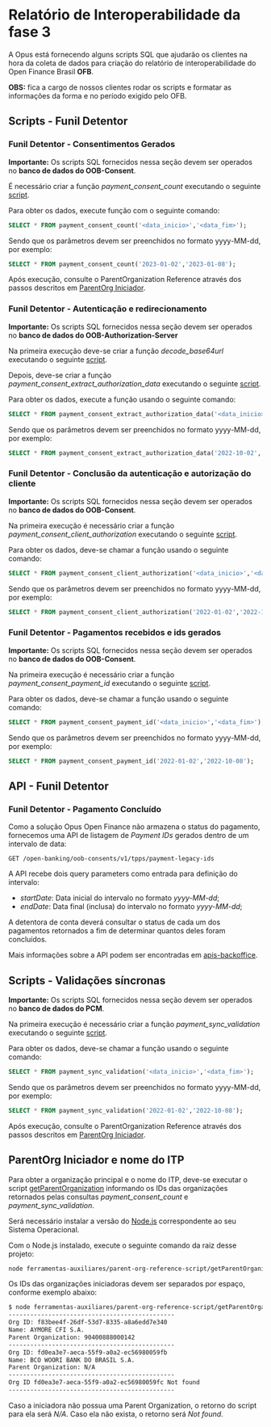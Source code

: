 # Relatório de Interoperabilidade da fase 3

A Opus está fornecendo alguns scripts SQL que ajudarão os clientes na hora da coleta
de dados para criação do relatório de interoperabilidade do
Open Finance Brasil **OFB**.

**OBS:** fica a cargo de nossos clientes
rodar os scripts e formatar as informações da forma e no período exigido pelo OFB.

## Scripts - Funil Detentor

### Funil Detentor - Consentimentos Gerados

**Importante:** Os scripts SQL fornecidos nessa seção devem ser
operados no **banco de dados do OOB-Consent**.

É necessário criar a função *payment_consent_count* executando o seguinte [script](attachments/payment_consent_function_count.sql).

Para obter os dados, execute função com o seguinte comando:

```sql
SELECT * FROM payment_consent_count('<data_inicio>','<data_fim>');
```

Sendo que os parâmetros devem ser preenchidos no formato yyyy-MM-dd, por exemplo:

```sql
SELECT * FROM payment_consent_count('2023-01-02','2023-01-08');
```

Após execução, consulte o ParentOrganization Reference através dos passos
descritos em [ParentOrg Iniciador](#parentorg-iniciador).

### Funil Detentor - Autenticação e redirecionamento

**Importante:** Os scripts SQL fornecidos nessa seção devem ser operados no
**banco de dados do OOB-Authorization-Server**

Na primeira execução deve-se criar a função *decode_base64url* executando o
seguinte [script](attachments/as_function_decode_base64url.sql).

Depois, deve-se criar a função *payment_consent_extract_authorization_data* executando
o seguinte [script](attachments/payment_consent_extract_authorization_data.sql).

Para obter os dados, execute a função usando o seguinte comando:

```sql
SELECT * FROM payment_consent_extract_authorization_data('<data_inicio>','<data_fim>');
```

Sendo que os parâmetros devem ser preenchidos no formato yyyy-MM-dd, por exemplo:

```sql
SELECT * FROM payment_consent_extract_authorization_data('2022-10-02','2022-10-08');
```

### Funil Detentor - Conclusão da autenticação e autorização do cliente

**Importante:** Os scripts SQL fornecidos nessa seção devem ser
operados no **banco de dados do OOB-Consent**.

Na primeira execução é necessário criar a função *payment_consent_client_authorization*
executando o seguinte [script](attachments/payment_consent_client_authorization.sql).

Para obter os dados, deve-se chamar a função usando o seguinte comando:

```sql
SELECT * FROM payment_consent_client_authorization('<data_inicio>','<data_fim>');
```

Sendo que os parâmetros devem ser preenchidos no formato yyyy-MM-dd, por exemplo:

```sql
SELECT * FROM payment_consent_client_authorization('2022-01-02','2022-10-08');
```

### Funil Detentor - Pagamentos recebidos e ids gerados

**Importante:** Os scripts SQL fornecidos nessa seção devem ser
operados no **banco de dados do OOB-Consent**.

Na primeira execução é necessário criar a função *payment_consent_payment_id*
executando o seguinte [script](attachments/payment_consent_payment_id.sql).

Para obter os dados, deve-se chamar a função usando o seguinte comando:

```sql
SELECT * FROM payment_consent_payment_id('<data_inicio>','<data_fim>');
```

Sendo que os parâmetros devem ser preenchidos no formato yyyy-MM-dd, por exemplo:

```sql
SELECT * FROM payment_consent_payment_id('2022-01-02','2022-10-08');
```

## API - Funil Detentor

### Funil Detentor - Pagamento Concluído

Como a solução Opus Open Finance não armazena o status do pagamento, fornecemos uma
API de listagem de *Payment IDs* gerados dentro de um intervalo de data:

```GET /open-banking/oob-consents/v1/tpps/payment-legacy-ids```

A API recebe dois query parameters como entrada para definição do intervalo:

- *startDate*: Data inicial do intervalo no formato *yyyy-MM-dd*;
- *endDate*: Data final (inclusa) do intervalo no formato *yyyy-MM-dd*;

A detentora de conta deverá consultar o status de cada um dos pagamentos
retornados a fim de determinar quantos deles foram concluídos.

Mais informações sobre a API podem ser encontradas em [apis-backoffice](../../../portal-backoffice/apis-backoffice/readme.md).

## Scripts - Validações síncronas

**Importante:** Os scripts SQL fornecidos nessa seção devem ser
operados no **banco de dados do PCM**.

Na primeira execução é necessário criar a função *payment_sync_validation*
executando o seguinte [script](attachments/payment_sync_validation.sql).

Para obter os dados, deve-se chamar a função usando o seguinte comando:

```sql
SELECT * FROM payment_sync_validation('<data_inicio>','<data_fim>');
```

Sendo que os parâmetros devem ser preenchidos no formato yyyy-MM-dd, por exemplo:

```sql
SELECT * FROM payment_sync_validation('2022-01-02','2022-10-08');
```

Após execução, consulte o ParentOrganization Reference através dos passos
descritos em [ParentOrg Iniciador](#parentorg-iniciador).

## ParentOrg Iniciador e nome do ITP

Para obter a organização principal e o nome do ITP, deve-se executar o script [getParentOrganization](../../parent-org-reference-script/getParentOrganization.js)
informando os IDs das organizações retornados pelas consultas *payment_consent_count*
e *payment_sync_validation*.

Será necessário instalar a versão do [Node.js](https://nodejs.org/en/download)
correspondente ao seu Sistema Operacional.

Com o Node.js instalado, execute o seguinte comando da raiz desse projeto:

```bash
node ferramentas-auxiliares/parent-org-reference-script/getParentOrganization.js [IDs das Orgs Iniciadoras]
```

Os IDs das organizações iniciadoras devem ser separados por espaço,
conforme exemplo abaixo:

```bash
$ node ferramentas-auxiliares/parent-org-reference-script/getParentOrganization.js f83bee4f-26df-53d7-8335-a8a6edd7e340 fd0ea3e7-aeca-55f9-a0a2-ec56980059fb fd0ea3e7-aeca-55f9-a0a2-ec56980059fc
----------------------------------------------
Org ID: f83bee4f-26df-53d7-8335-a8a6edd7e340
Name: AYMORE CFI S.A.
Parent Organization: 90400888000142
----------------------------------------------
Org ID: fd0ea3e7-aeca-55f9-a0a2-ec56980059fb
Name: BCO WOORI BANK DO BRASIL S.A.
Parent Organization: N/A
----------------------------------------------
Org ID fd0ea3e7-aeca-55f9-a0a2-ec56980059fc Not found
----------------------------------------------
```

Caso a iniciadora não possua uma Parent Organization, o retorno do script para
ela será *N/A*. Caso ela não exista, o retorno será *Not found*.
